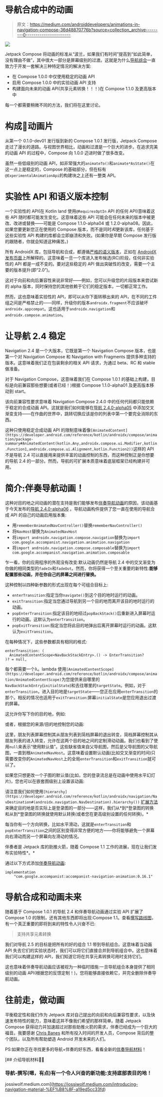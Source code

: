 # 导航合成中的动画

> 原文：<https://medium.com/androiddevelopers/animations-in-navigation-compose-36d48870776b?source=collection_archive---------0----------------------->

![](img/a20f2587a3ebee85850b5a77818aa2e9.png)

Jetpack Compose 将动画的标准从“波兰，如果我们有时间”提高到“如此简单，没有理由不做”，其中很大一部分是屏幕级别的过渡。这就是为什么[导航组合](https://developer.android.com/jetpack/compose/navigation)一直致力于开发一套解决三种特定情况的解决方案:

*   在 Compose 1.0.0 中仅使用稳定的动画 API
*   启用 Compose 1.0.0 中的实验动画 API 支持
*   构建面向未来的动画 API(共享元素转换！！！)在 Compose 1.1.0 及更高版本中

每一个都需要稍微不同的方法，我们将在这里讨论。

# 构成💚动画片

从第一个 0.1.0-dev01 发行版到新的 Compose 1.0.1 发行版，Jetpack Compose 走过了漫长的道路。与视图世界相比，动画和过渡是一个巨大的进步。在追求完美的动画 API 的过程中，Compose 向 1.0.0 迈进时做了很多改变。

虽然一些低级别的动画 API，如非常强大的`animateTo()`和`animate*AsState()`在这一点上是稳定的，Compose 的基础部分，但在标有`@ExperimentalAnimationApi`的构建块之上还有一整类 API。

# 实验性 API 和语义版本控制

一个实验性的 API(在 Kotlin land 使用`@RequiresOptIn` API 的任何 API)意味着这些 API 随时都可能发生变化。这意味着这些 API 可能会在任何未来的版本中被更改、改进或替换——可能是 Compose 1.1.0-alpha04 或 1.2.0-alpha08。因此，如果您要更新您正在使用的 Compose 版本，而不是同时*和*更新该库，任何基于这些实验性 API 构建的库都会立即崩溃和失败。(如果你是早期 Compose 发行版的跟随者，你就会知道这种痛苦。)

所有 AndroidX 库，包括导航和合成，都遵循[严格的语义版本](https://semver.org/)，正如在 [AndroidX 发布页面](https://developer.android.com/jetpack/androidx/versions)上所解释的。这意味着一旦一个库进入发布候选(RC)阶段，任何非实验性的 API 都是一成不变的。要对这些稳定的 API 做出突破性的改变，需要一个主要的版本提升(即“2.0”)。

这对于向前和向后兼容性来说非常好——例如，您可以升级您的片段版本来尝试新的 alpha 版本，同时保持您的其他依赖于它们的稳定版本，一切都正常工作。

然而，这也意味着实验性的 API，即可以从你下面转移出来的 API，在不同的工件组之间是严格禁止的——同样，升级你的版本`androidx.fragment`不应该破坏`androidx.appcompat`。这也适用于`androidx.navigation`和`androidx.compose.animation`。

# 让导航 2.4 稳定

Navigation 2.4 是一个大版本，它既是第一个 Navigation Compose 版本，也是第一个对 Navigation Compose 和 Navigation with Fragments 提供多种支持的版本。这意味着我们正在包装剩余的相关 API 请求，为通过 beta、RC 和 stable 做准备。

对于 Navigation Compose，这意味着我们在 Compose 1.0.1 的基础上构建，目标是向前兼容那些想要(或者已经！)根据 Compose 1.1.0-alpha01 及更高版本移动到 start。

该向前兼容性要求意味着 Navigation Compose 2.4.0 中的任何代码都只能依赖于稳定的合成动画 API。这就是我们如何能够在[导航 2.4.0-alpha05](https://developer.android.com/jetpack/androidx/releases/navigation#2.4.0-alpha05) 中添加交叉渐变支持——在作曲的世界中，跳转切换应该是你的列表中第一个要完全消除的东西。

这种只使用稳定合成动画 API 的限制意味着像`[AnimatedContent](https://developer.android.com/reference/kotlin/androidx/compose/animation/package-summary#AnimatedContent(kotlin.Any,androidx.compose.ui.Modifier,kotlin.Function1,androidx.compose.ui.Alignment,kotlin.Function2))`这样的 API 不是导航 2.4 可以直接用来提供丰富的动画控制的东西，而这种控制正是你想要的导航 2.4 的一部分。然而，导航的可扩展本质意味着底层框架已经构建并可用。

# 简介:伴奏导航动画！

这种对目的地之间动画的潜在支持是我们能够发布[伴奏导航动画](https://google.github.io/accompanist/navigation-animation/)的原因，该动画基于今天发布的[导航 2.4.0-alpha06](https://developer.android.com/jetpack/androidx/releases/navigation#2.4.0-alpha06) 。导航动画构件提供了您一直在使用的导航合成 API 的自己的动画启用版本集:

*   用`rememberAnimatedNavController()`替换`rememberNavController()`
*   将`NavHost`替换为`AnimatedNavHost`
*   将`import androidx.navigation.compose.navigation`替换为`import com.google.accompanist.navigation.animation.navigation`
*   将`import androidx.navigation.compose.composable`替换为`import com.google.accompanist.navigation.animation.composable`

乍一看，你的应用程序的外观没有改变:默认动画仍然是导航 2.4 中的交叉渐变为你做的相同类型的`fadeIn`和`fadeOut`。然而，你将获得一个至关重要的新特性:**能够配置那些动画，并在你自己的屏幕之间进行替换。**

这种控制以四种新参数的形式出现在每个可组合目标上:

*   `enterTransition`:指定当你`navigate()`到这个目的地时运行的动画。
*   `exitTransition`:指定当您通过导航到另一个目的地而离开该目的地时运行的动画。
*   `popEnterTransition`:指定该目的地经过`popBackStack()`后重新进入屏幕时运行的动画。这默认为`enterTransition`。
*   `popExitTransition`:指定当您将此目的地弹出后离开屏幕时运行的动画。这默认为`exitTransition`。

在每种情况下，这些参数都具有相同的格式:

```
enterTransition: (
  AnimatedContentScope<NavBackStackEntry>.() -> EnterTransition?
)? = null,
```

每个都需要一个λ。lambda 使用`[AnimatedContentScope](https://developer.android.com/reference/kotlin/androidx/compose/animation/AnimatedContentScope)`为您提供来自哪里的`NavBackStackEntry`(`initialState`)和去往哪里的`targetState`。例如，对于`enterTransition`，进入目的地是`targetState`——您正在应用`enterTransition`的那个。相反的情况也适用于`exitTransition`:屏幕`initialState`是您应用退出过渡的屏幕。

这允许你写下你的目的地，例如:

或者，根据您的来源/目的地控制您的动画:

这里，朋友列表屏幕控制其从朋友列表到简档屏幕的退出转变，简档屏幕控制其从朋友列表的进入转变，允许在这两个目的地之间的定制滑动动画。我们也看到了使用`null`来表示“使用默认值”。这些缺省值来自父导航图，然后是父导航图的父导航图，一直到根`AnimatedNavHost`。这意味着设置默认动画(比如交叉渐变的时间)只需要改变你的`AnimatedNavHost`上的全局`enterTransition`和`exitTransition`就可以了。

如果您只想更改一个子图的默认值(比如，您的登录流总是在动画中使用水平幻灯片)，您也可以在嵌套图级别上设置该动画:

请注意我们如何使用`[hierarchy](https://developer.android.com/reference/kotlin/androidx/navigation/NavDestination#(androidx.navigation.NavDestination).hierarchy())` [扩展方法](https://developer.android.com/reference/kotlin/androidx/navigation/NavDestination#(androidx.navigation.NavDestination).hierarchy())来确定目的地是否实际上是登录图的一部分——这样，我们从*到*登录图的转换和从到*登录图的转换就使用默认转换(或者您在更高级别设置的任何转换)。*

每当你有一个方向转换，比如水平滑动，这就是`enterTransition`和`popEnterTransition`之间的区别变得非常方便的地方——你将能够避免一个屏幕向右滑动而另一个屏幕向左滑动的情况。

伴奏者是 Jetpack 库的助推火箭，随着 Compose 1.1 工作的进展，现在让我们发布实验特性*。*

通过以下方式添加[伴奏导航动画](https://google.github.io/accompanist/navigation-animation/):

```
implementation
    "com.google.accompanist:accompanist-navigation-animation:0.16.1"
```

# 导航合成和动画未来

随着基于 Compose 1.0.1 的导航 2.4 和伴奏导航动画通过实验 API 扩展了 Compose 1.0 的限制，还有其他东西即将出现:Compose 1.1。查看[撰写路线图](https://developer.android.com/jetpack/androidx/compose-roadmap)，有一个真正重要的即将到来的特性令人兴奋不已:

> 支持共享元素转换

我们对导航 2.5 的目标是把所有的好的组合 1.1 带到导航组合。这意味着当动画 API 失去它们的实验状态时，我们可以将它们直接合并到导航组合中。这也意味着我们可以构建这样的 API，我们知道它将在共享元素转换可用时支持它们。

这也意味着伴奏导航动画应该被视为一种临时措施:一旦导航组合本身提供了相同级别的动画 API(根据您的反馈定制！)，您将能够直接依赖它，并完全删除伴奏导航动画。

# 往前走，做动画

平衡稳定性和我们作为 Jetpack 库对自己提出的向前和向后兼容性要求，以及快速发布特性的能力，意味着这并不像我们希望的那样简单。随着 Jetpack Compose 获得动力并加速超过对那些助推火箭的需求，伴奏已经成为一个巨大的福音。我要感谢 [Chris Banes](https://medium.com/u/9303277cb6db?source=post_page-----36d48870776b--------------------------------) 和所有投入时间的开发人员，Compose 背后的整个团队，以及所有帮助塑造 Android 开发未来的人们。

PS:如果你正在寻找更多的导航+伴奏的好东西，看看全新的[伴奏导航材料](https://google.github.io/accompanist/navigation-material/)！

[](https://jossiwolf.medium.com/introducing-navigation-material-%EF%B8%8F-a19ed5cc33fd) [## 介绍导航材料🧭🎨️

### 导航-撰写(嗯，有点)有一个令人兴奋的新功能:支持底部表目的地！

jossiwolf.medium.com](https://jossiwolf.medium.com/introducing-navigation-material-%EF%B8%8F-a19ed5cc33fd)